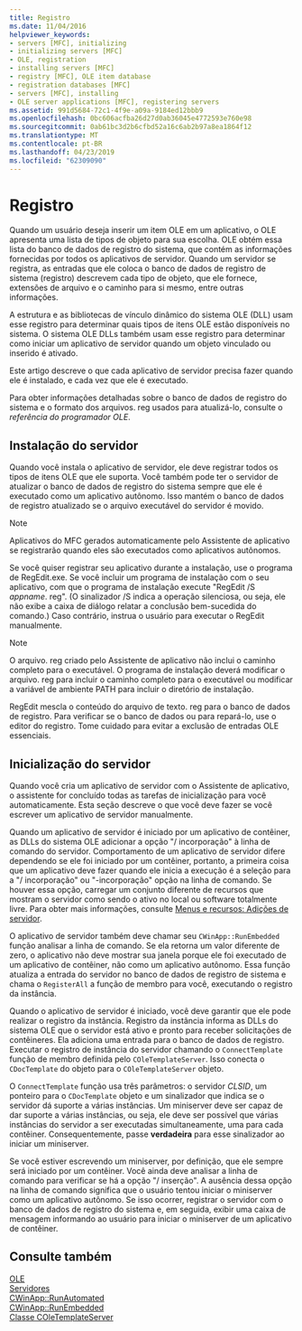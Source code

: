 ```yaml
---
title: Registro
ms.date: 11/04/2016
helpviewer_keywords:
- servers [MFC], initializing
- initializing servers [MFC]
- OLE, registration
- installing servers [MFC]
- registry [MFC], OLE item database
- registration databases [MFC]
- servers [MFC], installing
- OLE server applications [MFC], registering servers
ms.assetid: 991d5684-72c1-4f9e-a09a-9184ed12bbb9
ms.openlocfilehash: 0bc606acfba26d27d0ab36045e4772593e760e98
ms.sourcegitcommit: 0ab61bc3d2b6cfbd52a16c6ab2b97a8ea1864f12
ms.translationtype: MT
ms.contentlocale: pt-BR
ms.lasthandoff: 04/23/2019
ms.locfileid: "62309090"
---
```

# <a name="registration"></a>Registro

Quando um usuário deseja inserir um item OLE em um aplicativo, o OLE apresenta uma lista de tipos de objeto para sua escolha. OLE obtém essa lista do banco de dados de registro do sistema, que contém as informações fornecidas por todos os aplicativos de servidor. Quando um servidor se registra, as entradas que ele coloca o banco de dados de registro de sistema (registro) descrevem cada tipo de objeto, que ele fornece, extensões de arquivo e o caminho para si mesmo, entre outras informações.

A estrutura e as bibliotecas de vínculo dinâmico do sistema OLE (DLL) usam esse registro para determinar quais tipos de itens OLE estão disponíveis no sistema. O sistema OLE DLLs também usam esse registro para determinar como iniciar um aplicativo de servidor quando um objeto vinculado ou inserido é ativado.

Este artigo descreve o que cada aplicativo de servidor precisa fazer quando ele é instalado, e cada vez que ele é executado.

Para obter informações detalhadas sobre o banco de dados de registro do sistema e o formato dos arquivos. reg usados para atualizá-lo, consulte o *referência do programador OLE*.

##  <a name="_core_server_installation"></a> Instalação do servidor

Quando você instala o aplicativo de servidor, ele deve registrar todos os tipos de itens OLE que ele suporta. Você também pode ter o servidor de atualizar o banco de dados de registro do sistema sempre que ele é executado como um aplicativo autônomo. Isso mantém o banco de dados de registro atualizado se o arquivo executável do servidor é movido.

> [!NOTE]
>  Aplicativos do MFC gerados automaticamente pelo Assistente de aplicativo se registrarão quando eles são executados como aplicativos autônomos.

Se você quiser registrar seu aplicativo durante a instalação, use o programa de RegEdit.exe. Se você incluir um programa de instalação com o seu aplicativo, com que o programa de instalação execute "RegEdit /S *appname*. reg". (O sinalizador /S indica a operação silenciosa, ou seja, ele não exibe a caixa de diálogo relatar a conclusão bem-sucedida do comando.) Caso contrário, instrua o usuário para executar o RegEdit manualmente.

> [!NOTE]
>  O arquivo. reg criado pelo Assistente de aplicativo não inclui o caminho completo para o executável. O programa de instalação deverá modificar o arquivo. reg para incluir o caminho completo para o executável ou modificar a variável de ambiente PATH para incluir o diretório de instalação.

RegEdit mescla o conteúdo do arquivo de texto. reg para o banco de dados de registro. Para verificar se o banco de dados ou para repará-lo, use o editor do registro. Tome cuidado para evitar a exclusão de entradas OLE essenciais.

##  <a name="_core_server_initialization"></a> Inicialização do servidor

Quando você cria um aplicativo de servidor com o Assistente de aplicativo, o assistente for concluído todas as tarefas de inicialização para você automaticamente. Esta seção descreve o que você deve fazer se você escrever um aplicativo de servidor manualmente.

Quando um aplicativo de servidor é iniciado por um aplicativo de contêiner, as DLLs do sistema OLE adicionar a opção "/ incorporação" à linha de comando do servidor. Comportamento de um aplicativo de servidor difere dependendo se ele foi iniciado por um contêiner, portanto, a primeira coisa que um aplicativo deve fazer quando ele inicia a execução é a seleção para a "/ incorporação" ou "-incorporação" opção na linha de comando. Se houver essa opção, carregar um conjunto diferente de recursos que mostram o servidor como sendo o ativo no local ou software totalmente livre. Para obter mais informações, consulte [Menus e recursos: Adições de servidor](../mfc/menus-and-resources-server-additions.md).

O aplicativo de servidor também deve chamar seu `CWinApp::RunEmbedded` função analisar a linha de comando. Se ela retorna um valor diferente de zero, o aplicativo não deve mostrar sua janela porque ele foi executado de um aplicativo de contêiner, não como um aplicativo autônomo. Essa função atualiza a entrada do servidor no banco de dados de registro de sistema e chama o `RegisterAll` a função de membro para você, executando o registro da instância.

Quando o aplicativo de servidor é iniciado, você deve garantir que ele pode realizar o registro da instância. Registro da instância informa as DLLs do sistema OLE que o servidor está ativo e pronto para receber solicitações de contêineres. Ela adiciona uma entrada para o banco de dados de registro. Executar o registro de instância do servidor chamando o `ConnectTemplate` função de membro definida pelo `COleTemplateServer`. Isso conecta o `CDocTemplate` do objeto para o `COleTemplateServer` objeto.

O `ConnectTemplate` função usa três parâmetros: o servidor *CLSID*, um ponteiro para o `CDocTemplate` objeto e um sinalizador que indica se o servidor dá suporte a várias instâncias. Um miniserver deve ser capaz de dar suporte a várias instâncias, ou seja, ele deve ser possível que várias instâncias do servidor a ser executadas simultaneamente, uma para cada contêiner. Consequentemente, passe **verdadeira** para esse sinalizador ao iniciar um miniserver.

Se você estiver escrevendo um miniserver, por definição, que ele sempre será iniciado por um contêiner. Você ainda deve analisar a linha de comando para verificar se há a opção "/ inserção". A ausência dessa opção na linha de comando significa que o usuário tentou iniciar o miniserver como um aplicativo autônomo. Se isso ocorrer, registrar o servidor com o banco de dados de registro do sistema e, em seguida, exibir uma caixa de mensagem informando ao usuário para iniciar o miniserver de um aplicativo de contêiner.

## <a name="see-also"></a>Consulte também

[OLE](../mfc/ole-in-mfc.md)<br/>
[Servidores](../mfc/servers.md)<br/>
[CWinApp::RunAutomated](../mfc/reference/cwinapp-class.md#runautomated)<br/>
[CWinApp::RunEmbedded](../mfc/reference/cwinapp-class.md#runembedded)<br/>
[Classe COleTemplateServer](../mfc/reference/coletemplateserver-class.md)
